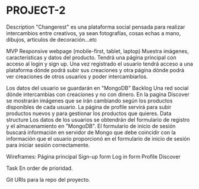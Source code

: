 # PROJECT-2
Description
"Changerest" es una plataforma social pensada para realizar intercambios entre creativos, ya sean fotografías, cosas echas a mano, dibujos, articulos de decoración...etc

MVP
Responsive webpage (mobile-first, tablet, laptop)
Muestra imágenes, características y datos del producto. Tendrá una página principal con acceso al login y sign up. Una vez registrado el usuario tendrá acceso a una plataforma dónde podrá subir sus creaciones y otra página dónde podrá ver creaciones de otros usuarios y poder intercambiarlos.

Los datos del usuario se guardarán en "MongoDB"
Backlog
Una red social dónde intercambias con creaciones y no con dinero.
En la pagina Discover se mostrarán imágenes que se irán cambiando según los productos disponibles de cada usuario. La página de profile servirá para subir productos nuevos y para gestionar los productos que quieres.
Data structure
Los datos de los usuarios se obtendrán del formulario de registro y el almacenamiento en "MongoDB". El formulario de inicio de sesión buscará información en servidor de Mongo que debe coincidir con la información que el usuario proporcionó en el formulario de inicio de sesión para iniciar sesión correctamente.

Wireframes:
Página principal
Sign-up form
Log in form
Profile
Discover

Task
En order de prioridad.

Git
URls para la repo del proyecto.

